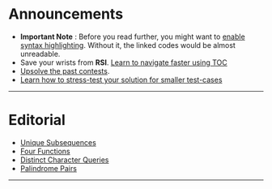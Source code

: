 # Announcements
* **Important Note** : Before you read further, you might want to [enable syntax highlighting](../../documentation/documentation.md). Without it, the linked codes would be almost unreadable. 
* Save your wrists from **RSI**. [Learn to navigate faster using TOC](../../documentation/faster-navigation.md)
* [Upsolve the past contests](../../invitation-link/invitation-link.md).
* [Learn how to stress-test your solution for smaller test-cases](../../documentation/stress-testing.md)

----

# Editorial
 
* [Unique Subsequences](unique-subsequences/unique-subsequences.md)
* [Four Functions](four-functions/four-functions.md)
* [Distinct Character Queries](d-c-queries/d-c-queries.md)
* [Palindrome Pairs](palindrome-pairs/palindrome-pairs.md)

----
